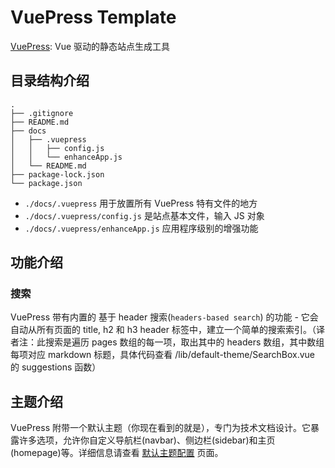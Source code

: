 # VuePress Template

[VuePress](https://www.vuepress.cn/): Vue 驱动的静态站点生成工具

## 目录结构介绍

```shell
.
├── .gitignore
├── README.md
├── docs
│   ├── .vuepress
│   │   ├── config.js
│   │   └── enhanceApp.js
│   └── README.md
├── package-lock.json
└── package.json
```

-   `./docs/.vuepress` 用于放置所有 VuePress 特有文件的地方
-   `./docs/.vuepress/config.js` 是站点基本文件，输入 JS 对象
-   `./docs/.vuepress/enhanceApp.js` 应用程序级别的增强功能

## 功能介绍

### 搜索

VuePress 带有内置的 基于 header 搜索(`headers-based search`) 的功能 - 它会自动从所有页面的 title, h2 和 h3 header 标签中，建立一个简单的搜索索引。（译者注：此搜索是遍历 pages 数组的每一项，取出其中的 headers 数组，其中数组每项对应 markdown 标题，具体代码查看 /lib/default-theme/SearchBox.vue 的 suggestions 函数）

## 主题介绍

VuePress 附带一个默认主题（你现在看到的就是），专门为技术文档设计。它暴露许多选项，允许你自定义导航栏(navbar)、侧边栏(sidebar)和主页(homepage)等。详细信息请查看 [默认主题配置](https://www.vuepress.cn/default-theme-config/#%E5%88%B7%E6%96%B0%E5%86%85%E5%AE%B9%E7%9A%84%E5%BC%B9%E7%AA%97) 页面。
